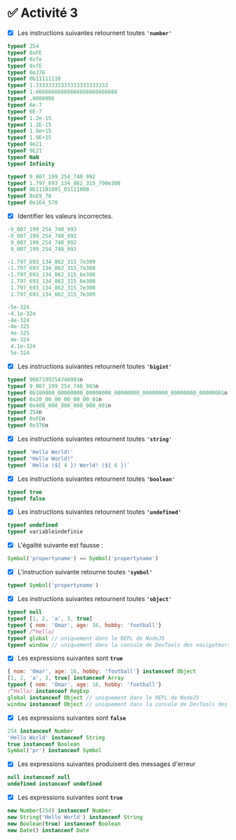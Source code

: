 # ✅ **Activité 3**

- [x] Les instructions suivantes retournent toutes **`'number'`**
```javascript
typeof 254
typeof 0xFE
typeof 0xfe
typeof 0xfE
typeof 0o376
typeof 0b11111110
typeof 1.33333333333333333333333
typeof 1.66666666666666666666666666
typeof .0000006
typeof 6e-7
typeof 6E-7
typeof 1.2e-15
typeof 1.2E-15
typeof 1.9e+15
typeof 1.9E+15
typeof 9e21
typeof 9E21
typeof NaN
typeof Infinity
```
```javascript
typeof 9_007_199_254_740_992
typeof 1.797_693_134_862_315_700e308
typeof 0b11101001_01111000
typeof 0xE9_78
typeof 0o164_570
```
- [x] Identifier les valeurs incorrectes.
```javascript
-9_007_199_254_740_993
-9_007_199_254_740_992
 9_007_199_254_740_992
 9_007_199_254_740_993
```
```javascript
-1.797_693_134_862_315_7e309
-1.797_693_134_862_315_7e308
-1.797_693_134_862_315_6e308
 1.797_693_134_862_315_6e308
 1.797_693_134_862_315_7e308
 1.797_693_134_862_315_7e309
```
```javascript
-5e-324
-4.1e-324
-4e-324
-4e-325
 4e-325
 4e-324
 4.1e-324
 5e-324
```
- [x] Les instructions suivantes retournent toutes **`'bigint'`**
```javascript
typeof 9007199254740993n
typeof 9_007_199_254_740_993n
typeof 0b100000_00000000_00000000_00000000_00000000_00000000_00000001n
typeof 0x20_00_00_00_00_00_01n
typeof 0o400_000_000_000_000_001n
typeof 254n
typeof 0xFEn
typeof 0o376n
```
- [x] Les instructions suivantes retournent toutes **`'string'`**
```javascript
typeof 'Hello World!'
typeof "Hello World!"
typeof `Hello (${ 4 }) World! (${ 6 })`
```
- [x] Les instructions suivantes retournent toutes **`'boolean'`**
```javascript
typeof true
typeof false
```
- [x] Les instructions suivantes retournent toutes **`'undefined'`**
```javascript
typeof undefined
typeof variableindefinie
```
- [x] L'égalité suivante est fausse :
```javascript
Symbol('propertyname') == Symbol('propertyname')
```
- [x] L'instruction suivante retourne toutes **`'symbol'`**
```javascript
typeof Symbol('propertyname')
```
- [x] Les instructions suivantes retournent toutes **`'object'`**
```javascript
typeof null
typeof [1, 2, 'a', 3, true]
typeof { nom: 'Omar', age: 16, hobby: 'football'}
typeof /^Hello/
typeof global // uniquement dans le REPL de NodeJS
typeof window // uniquement dans la console de DevTools des navigateurs 
```
- [x] Les expressions suivantes sont **`true`**
```javascript
{ nom: 'Omar', age: 16, hobby: 'football'} instanceof Object
[1, 2, 'a', 3, true] instanceof Array
typeof { nom: 'Omar', age: 16, hobby: 'football'}
/^Hello/ instanceof RegExp
global instanceof Object // uniquement dans le REPL de NodeJS
window instanceof Object // uniquement dans la console de DevTools des navigateurs 
```
- [x] Les expressions suivantes sont **`false`**
```javascript
254 instanceof Number
'Hello World' instanceof String
true instanceof Boolean
Symbol('pr') instanceof Symbol
```
- [x] Les expressions suivantes produisent des messages d'erreur
```javascript
null instanceof null
undefined instanceof undefined
```
- [x] Les expressions suivantes sont **`true`**
```javascript
new Number(254) instanceof Number
new String('Hello World') instanceof String
new Boolean(true) instanceof Boolean
new Date() instanceof Date
```
